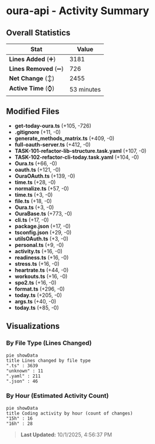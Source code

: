 # oura-api - Activity Summary 

## Overall Statistics

| Stat                   | Value                                                             |
| ---------------------- | ----------------------------------------------------------------- |
| **Lines Added** (➕)   | 3181                                          |
| **Lines Removed** (➖) | 726                                        |
| **Net Change** (↕)    | 2455                |
| **Active Time** (⌚)   | 53 minutes |


## Modified Files
- **get-today-oura.ts** (+105, -726)
- **.gitignore** (+11, -0)
- **generate_methods_matrix.ts** (+409, -0)
- **full-oauth-server.ts** (+412, -0)
- **TASK-101-refactor-lib-structure.task.yaml** (+107, -0)
- **TASK-102-refactor-cli-today.task.yaml** (+104, -0)
- **Oura.ts** (+66, -0)
- **oauth.ts** (+121, -0)
- **OuraOAuth.ts** (+139, -0)
- **time.ts** (+28, -0)
- **normalize.ts** (+57, -0)
- **time.ts** (+3, -0)
- **file.ts** (+18, -0)
- **Oura.ts** (+3, -0)
- **OuraBase.ts** (+773, -0)
- **cli.ts** (+17, -0)
- **package.json** (+17, -0)
- **tsconfig.json** (+29, -0)
- **utilsOAuth.ts** (+3, -0)
- **personal.ts** (+9, -0)
- **activity.ts** (+16, -0)
- **readiness.ts** (+16, -0)
- **stress.ts** (+16, -0)
- **heartrate.ts** (+44, -0)
- **workouts.ts** (+16, -0)
- **spo2.ts** (+16, -0)
- **format.ts** (+296, -0)
- **today.ts** (+205, -0)
- **args.ts** (+40, -0)
- **today.ts** (+85, -0)

## Visualizations

### By File Type (Lines Changed)

```mermaid
pie showData
title Lines changed by file type
".ts" : 3639
"unknown" : 11
".yaml" : 211
".json" : 46
```

### By Hour (Estimated Activity Count)

```mermaid
pie showData
title Coding activity by hour (count of changes)
"15h" : 16
"16h" : 28
```


> **Last Updated:** 10/1/2025, 4:56:37 PM